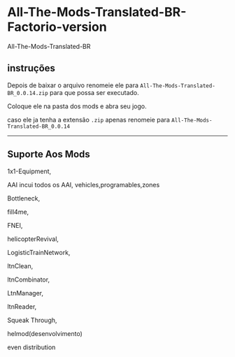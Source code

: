 # All-The-Mods-Translated-BR-Factorio-version

All-The-Mods-Translated-BR

## instruções

Depois de baixar o arquivo renomeie ele para
```All-The-Mods-Translated-BR_0.0.14.zip```
para que possa ser executado.

Coloque ele na pasta dos mods e abra seu jogo.

caso ele ja tenha a extensão ```.zip``` apenas renomeie para ```All-The-Mods-Translated-BR_0.0.14```

***

## Suporte Aos Mods

1x1-Equipment,

AAI incui todos os AAI, vehicles,programables,zones

Bottleneck,

fill4me,

FNEI,

helicopterRevival,

LogisticTrainNetwork,

ltnClean,

ltnCombinator,

LtnManager,

ltnReader,

Squeak Through,

helmod(desenvolvimento)

even distribution